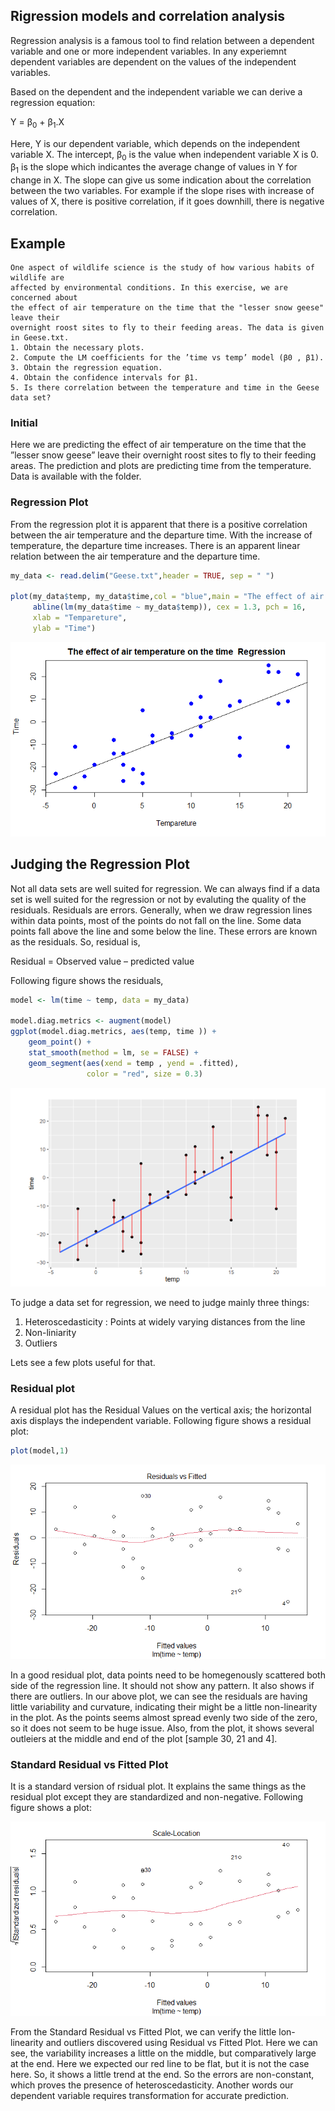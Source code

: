 ## Rigression models and correlation analysis

Regression analysis is a famous tool to find relation between a dependent variable and one or more independent variables. In any experiemnt dependent variables are dependent on the values of the independent variables. 

Based on the dependent and the independent variable we can derive a regression equation:

Y = β<sub>0</sub> + β<sub>1</sub>.X

Here, Y is our dependent variable, which depends on the independent variable X.   The intercept, β<sub>0</sub> is the value when independent variable X is 0. β<sub>1</sub> is the slope which indicantes the average change of values in Y for change in X. The slope can give us some indication about the correlation between the two variables. For example if the slope rises with increase of values of X, there is positive correlation, if it goes downhill, there is negative correlation. 

## Example

```
One aspect of wildlife science is the study of how various habits of wildlife are
affected by environmental conditions. In this exercise, we are concerned about
the effect of air temperature on the time that the "lesser snow geese" leave their
overnight roost sites to fly to their feeding areas. The data is given in Geese.txt.
1. Obtain the necessary plots.
2. Compute the LM coefficients for the ’time vs temp’ model (β0 , β1).
3. Obtain the regression equation.
4. Obtain the confidence intervals for β1.
5. Is there correlation between the temperature and time in the Geese data set?
```

### Initial
Here we are predicting the effect of air temperature on the time that the ”lesser snow geese” leave their overnight roost sites to fly to their feeding areas. The prediction and plots are predicting time from the temperature. Data is available with the folder. 

### Regression Plot

From the regression plot it is apparent that there is a positive correlation between the air temperature and the departure time. With the increase of temperature, the departure time increases. There is an apparent linear relation between the air temperature and the departure time. 

```r 
my_data <- read.delim("Geese.txt",header = TRUE, sep = " ")

plot(my_data$temp, my_data$time,col = "blue",main = "The effect of air temperature on the time  Regression",
     abline(lm(my_data$time ~ my_data$temp)), cex = 1.3, pch = 16,
     xlab = "Tempareture",
     ylab = "Time")

```

![Regression Plot](https://github.com/mmahin/mmahin.github.io/blob/9953c336a5c6dcf746498084bc1e49cda28edd20/_posts/stats/Rigression%20models%20and%20correlation%20analysis/000003.png)

## Judging the Regression Plot 

Not all data sets are well suited for regression. We can always find if a data set is well suited for the regression or not by evaluting the quality of the residuals. Residuals are errors. Generally, when we draw regression lines within data points, most of the points do not fall on the line. Some data points fall above the line and some below the line. These errors are known as the residuals. So, residual is,

Residual = Observed value – predicted value

Following figure shows the residuals,
```r 
model <- lm(time ~ temp, data = my_data)

model.diag.metrics <- augment(model)
ggplot(model.diag.metrics, aes(temp, time )) +
    geom_point() +
    stat_smooth(method = lm, se = FALSE) +
    geom_segment(aes(xend = temp , yend = .fitted), 
                 color = "red", size = 0.3)

```
![Residuals](https://github.com/mmahin/mmahin.github.io/blob/5dd2eeef66d506a612bb53ad6dc7c38ef0362e6f/_posts/stats/Rigression%20models%20and%20correlation%20analysis/000004.png)

To judge a data set for regression, we need to judge mainly three things:

1. Heteroscedasticity : Points at widely varying distances from the line 
2. Non-liniarity
3. Outliers 

Lets see a few plots useful for that.

### Residual plot

A residual plot has the Residual Values on the vertical axis; the horizontal axis displays the independent variable. Following figure shows a residual plot:
```r 
plot(model,1)
```
![Residual Plot](https://github.com/mmahin/mmahin.github.io/blob/704c520e78a0cda51e6d5cd008988a88876ce306/_posts/stats/Rigression%20models%20and%20correlation%20analysis/000005.png)

In a good residual plot, data points need to be homegenously scattered both side of the regression line. It should not show any pattern. It also shows if there are outliers. In our above plot, we can see the residuals are having little variability and curvature, indicating their might be a little non-linearity in the plot. As the points seems almost spread evenly two side of the zero, so it does not seem to be huge issue.  Also, from the plot, it shows several outleiers at the middle and end of the plot [sample 30, 21 and 4].  

### Standard Residual vs Fitted Plot

It is a standard version of rsidual plot. It explains the same things as the residual plot except they are standardized and non-negative. Following figure shows a plot:

![Standard Residual Plot](https://github.com/mmahin/mmahin.github.io/blob/a373f3f1987cd8ccdcfdb40ba2be3e1e7106a738/_posts/stats/Rigression%20models%20and%20correlation%20analysis/000006.png)

From the Standard Residual vs Fitted Plot, we can verify the little lon-linearity and outliers discovered using  Residual vs Fitted Plot. Here we can see, the variability increases a little on the middle, but comparatively large at the end. Here we expected our red line to be flat, but it is not the case here. So, it shows a little trend at the end. So the errors are non-constant, which proves the presence of heteroscedasticity. Another words our dependent variable requires transformation for accurate prediction.



